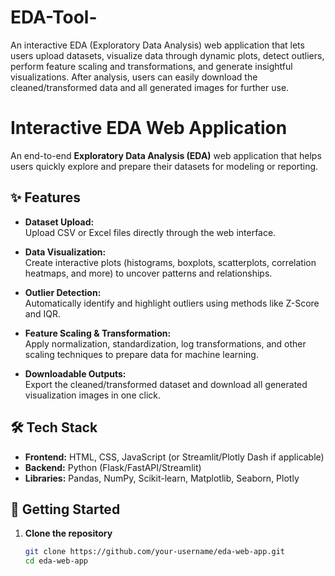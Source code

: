 # EDA-Tool-
An interactive EDA (Exploratory Data Analysis) web application that lets users upload datasets, visualize data through dynamic plots, detect outliers, perform feature scaling and transformations, and generate insightful visualizations. After analysis, users can easily download the cleaned/transformed data and all generated images for further use.

# Interactive EDA Web Application

An end-to-end **Exploratory Data Analysis (EDA)** web application that helps users quickly explore and prepare their datasets for modeling or reporting.

## ✨ Features

- **Dataset Upload:**  
  Upload CSV or Excel files directly through the web interface.

- **Data Visualization:**  
  Create interactive plots (histograms, boxplots, scatterplots, correlation heatmaps, and more) to uncover patterns and relationships.

- **Outlier Detection:**  
  Automatically identify and highlight outliers using methods like Z-Score and IQR.

- **Feature Scaling & Transformation:**  
  Apply normalization, standardization, log transformations, and other scaling techniques to prepare data for machine learning.

- **Downloadable Outputs:**  
  Export the cleaned/transformed dataset and download all generated visualization images in one click.

## 🛠️ Tech Stack

- **Frontend:** HTML, CSS, JavaScript (or Streamlit/Plotly Dash if applicable)
- **Backend:** Python (Flask/FastAPI/Streamlit)
- **Libraries:** Pandas, NumPy, Scikit-learn, Matplotlib, Seaborn, Plotly

## 🚀 Getting Started

1. **Clone the repository**
   ```bash
   git clone https://github.com/your-username/eda-web-app.git
   cd eda-web-app

